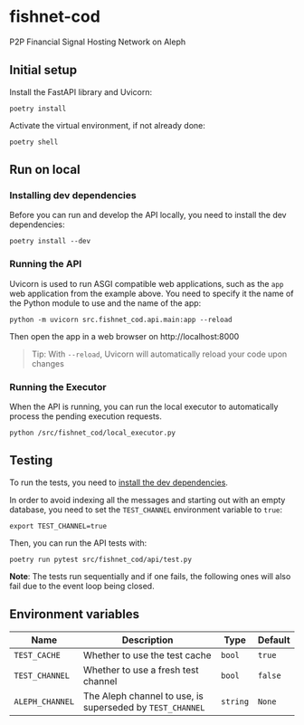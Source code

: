 # fishnet-cod
P2P Financial Signal Hosting Network on Aleph

## Initial setup
Install the FastAPI library and Uvicorn: 
```shell
poetry install
```
Activate the virtual environment, if not already done:
```shell
poetry shell
```

## Run on local
### Installing dev dependencies
Before you can run and develop the API locally, you need to install the
dev dependencies:
```shell
poetry install --dev
```

### Running the API
Uvicorn is used to run ASGI compatible web applications, such as the `app`
web application from the example above. You need to specify it the name of the
Python module to use and the name of the app:
```shell
python -m uvicorn src.fishnet_cod.api.main:app --reload
```

Then open the app in a web browser on http://localhost:8000

> Tip: With `--reload`, Uvicorn will automatically reload your code upon changes  

### Running the Executor
When the API is running, you can run the local executor to automatically
process the pending execution requests.
```shell
python /src/fishnet_cod/local_executor.py
```

## Testing
To run the tests, you need to [install the dev dependencies](#installing-dev-dependencies).

In order to avoid indexing all the messages and starting out with an empty database, you need to set the `TEST_CHANNEL` environment variable to `true`:
```shell
export TEST_CHANNEL=true
```

Then, you can run the API tests with:
```shell
poetry run pytest src/fishnet_cod/api/test.py
```

**Note**: The tests run sequentially and if one fails, the following ones will also fail due to the event loop being closed.

## Environment variables

| Name            | Description                                               | Type     | Default |
|-----------------|-----------------------------------------------------------|----------|---------|
| `TEST_CACHE`    | Whether to use the test cache                             | `bool`   | `true`  |
| `TEST_CHANNEL`  | Whether to use a fresh test channel                       | `bool`   | `false` |
| `ALEPH_CHANNEL` | The Aleph channel to use, is superseded by `TEST_CHANNEL` | `string` | `None`  |